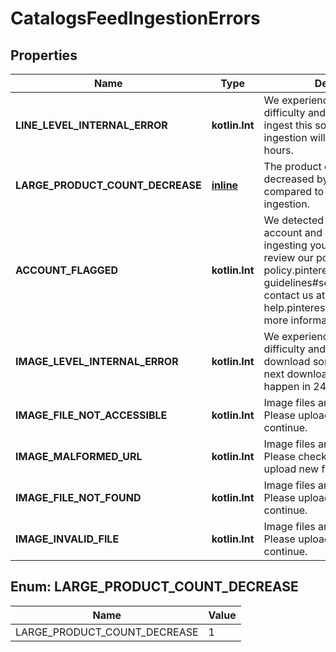 
# CatalogsFeedIngestionErrors

## Properties
| Name | Type | Description | Notes |
| ------------ | ------------- | ------------- | ------------- |
| **LINE_LEVEL_INTERNAL_ERROR** | **kotlin.Int** | We experienced a technical difficulty and were unable to ingest this some items. The next ingestion will happen in 24 hours. |  [optional] |
| **LARGE_PRODUCT_COUNT_DECREASE** | [**inline**](#LARGEPRODUCTCOUNTDECREASE) | The product count has decreased by more than 99% compared to the last successful ingestion. |  [optional] |
| **ACCOUNT_FLAGGED** | **kotlin.Int** | We detected an issue with your account and are not currently ingesting your items. Please review our policies at policy.pinterest.com/community-guidelines#section-spam or contact us at help.pinterest.com/contact for more information. |  [optional] |
| **IMAGE_LEVEL_INTERNAL_ERROR** | **kotlin.Int** | We experienced a technical difficulty and were unable to download some images. The next download attempt will happen in 24 hours. |  [optional] |
| **IMAGE_FILE_NOT_ACCESSIBLE** | **kotlin.Int** | Image files are unreadable. Please upload new files to continue. |  [optional] |
| **IMAGE_MALFORMED_URL** | **kotlin.Int** | Image files are unreadable. Please check your link and upload new files to continue. |  [optional] |
| **IMAGE_FILE_NOT_FOUND** | **kotlin.Int** | Image files are unreadable. Please upload new files to continue. |  [optional] |
| **IMAGE_INVALID_FILE** | **kotlin.Int** | Image files are unreadable. Please upload new files to continue. |  [optional] |


<a id="LARGEPRODUCTCOUNTDECREASE"></a>
## Enum: LARGE_PRODUCT_COUNT_DECREASE
| Name | Value |
| ---- | ----- |
| LARGE_PRODUCT_COUNT_DECREASE | 1 |



